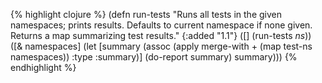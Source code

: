 {% highlight clojure %}
(defn run-tests
  "Runs all tests in the given namespaces; prints results.
  Defaults to current namespace if none given.  Returns a map
  summarizing test results."
  {:added "1.1"}
  ([] (run-tests *ns*))
  ([& namespaces]
     (let [summary (assoc (apply merge-with + (map test-ns namespaces))
                     :type :summary)]
       (do-report summary)
       summary)))
{% endhighlight %}
